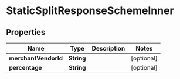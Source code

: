 

# StaticSplitResponseSchemeInner


## Properties

| Name | Type | Description | Notes |
|------------ | ------------- | ------------- | -------------|
|**merchantVendorId** | **String** |  |  [optional] |
|**percentage** | **String** |  |  [optional] |



